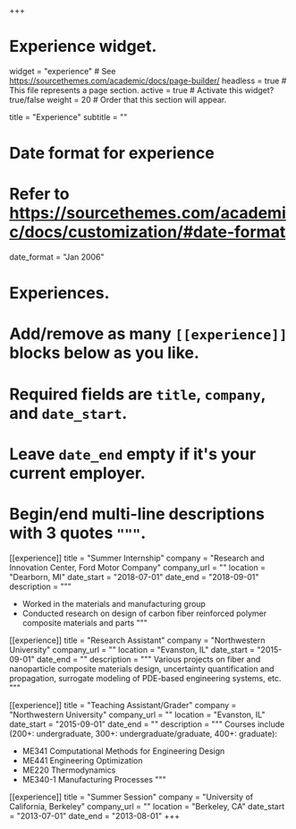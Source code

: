 +++
# Experience widget.
widget = "experience"  # See https://sourcethemes.com/academic/docs/page-builder/
headless = true  # This file represents a page section.
active = true  # Activate this widget? true/false
weight = 20  # Order that this section will appear.

title = "Experience"
subtitle = ""

# Date format for experience
#   Refer to https://sourcethemes.com/academic/docs/customization/#date-format
date_format = "Jan 2006"

# Experiences.
#   Add/remove as many `[[experience]]` blocks below as you like.
#   Required fields are `title`, `company`, and `date_start`.
#   Leave `date_end` empty if it's your current employer.
#   Begin/end multi-line descriptions with 3 quotes `"""`.
[[experience]]
  title = "Summer Internship"
  company = "Research and Innovation Center, Ford Motor Company"
  company_url = ""
  location = "Dearborn, MI"
  date_start = "2018-07-01"
  date_end = "2018-09-01"
  description = """
  - Worked in the materials and manufacturing group
  - Conducted research on design of carbon fiber reinforced polymer composite materials and parts
  """

[[experience]]
  title = "Research Assistant"
  company = "Northwestern University"
  company_url = ""
  location = "Evanston, IL"
  date_start = "2015-09-01"
  date_end = ""
  description = """
  Various projects on fiber and nanoparticle composite materials design, uncertainty quantification and propagation, surrogate modeling of PDE-based engineering systems, etc.
  """
  
[[experience]]
  title = "Teaching Assistant/Grader"
  company = "Northwestern University"
  company_url = ""
  location = "Evanston, IL"
  date_start = "2015-09-01"
  date_end = ""
  description = """
  Courses include (200+: undergraduate, 300+: undergraduate/graduate, 400+: graduate): 
  - ME341 Computational Methods for Engineering Design 
  - ME441 Engineering Optimization 
  - ME220 Thermodynamics 
  - ME340-1 Manufacturing Processes 
  """
  
[[experience]]
  title = "Summer Session"
  company = "University of California, Berkeley"
  company_url = ""
  location = "Berkeley, CA"
  date_start = "2013-07-01"
  date_end = "2013-08-01"
+++
